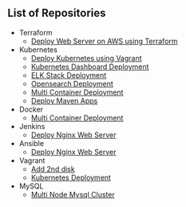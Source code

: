 
## List of Repositories
- Terraform
  - [Deploy Web Server on AWS using Terraform](https://github.com/rabbanigithub/aws-web-terraform)
- Kubernetes
  - [Deploy Kubernetes using Vagrant](https://github.com/rabbanigithub/kubernetes/tree/master/kubernetes-using-vagrant)
  - [Kubernetes Dashboard Deployment](https://github.com/rabbanigithub/kubernetes/tree/master/kubernetes-dashboard)
  - [ELK Stack Deployment](https://github.com/rabbanigithub/kubernetes/tree/master/elk-stack)
  - [Opensearch Deployment](https://github.com/rabbanigithub/kubernetes/tree/master/opensearch)
  - [Multi Container Deployment](https://github.com/rabbanigithub/multi-k8s)
  - [Deploy Maven Apps](https://github.com/rabbanigithub/mvn-apps)
- Docker
  - [Multi Container Deployment](https://github.com/rabbanigithub/multi-docker)
- Jenkins
  - [Deploy Nginx Web Server](https://github.com/rabbanigithub/nginx-Jenkins)
- Ansible
  - [Deploy Nginx Web Server](https://github.com/rabbanigithub/nginx-ansible)
- Vagrant
  - [Add 2nd disk](https://github.com/rabbanigithub/vagrant-2nd-disk)
  - [Kubernetes Deployment](https://github.com/rabbanigithub/kubernetes/tree/master/kubernetes-using-vagrant)
- MySQL
  - [Multi Node Mysql Cluster](https://github.com/rabbanigithub/multi-node-mysql-cluster)

